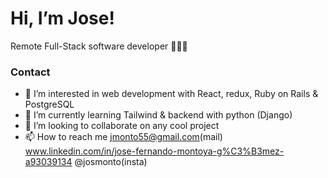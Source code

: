 # Hi, I’m Jose!

Remote Full-Stack software developer 👨🏽‍💻
### Contact <a name="key-features"></a>

- 👀 I’m interested in web development with React, redux, Ruby on Rails & PostgreSQL
- 🌱 I’m currently learning Tailwind & backend with python (Django)
- 💞️ I’m looking to collaborate on any cool project
- 📫 How to reach me jmonto55@gmail.com(mail) www.linkedin.com/in/jose-fernando-montoya-g%C3%B3mez-a93039134 @josmonto(insta)


